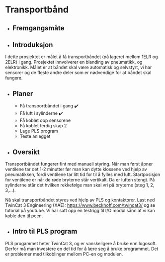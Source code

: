 # Transportbånd

- ##  Fremgangsmåte


- ##  Introduksjon
I dette prosjektet er målet å få transportbåndet (på lageret mellom 1ELR og 2ELR) i gang. Prosjektet innvolverer en blanding av pneumatikk, og elektronikk. Målet er at båndet skal være automatisk og selvstyrt, vi har sensorer og de fleste andre deler som er nødvendige for at båndet skal fungere. 
- ## Planer
  - Få transportbåndet i gang ✔️
  - Få luft i sylinderne ✔️
  - Få koblet opp sensorene
  - Få koblet ferdig skap 2
  - Lage PLS program
  - Teste anlegget 

- ##  Oversikt
Transportbåndet fungerer fint med manuell styring. Når man først åpner ventilene tar det 1-2 minutter før man kan dytte klossene ved hjelp av pneumatikken, fordi ventilene tar litt tid for til å fylles med luft. Startposisjon for ventilene er når de røde bryterne står vertikalt. Da er luften stengt. På sylinderne står det hvilken rekkefølge man skal vri på bryterne (steg 1, 2, 3,...). 

Nå skal transportbåndet styres ved hjelp av PLS og kontaktorer. Last ned TwinCat 3 Engineering (XAE): https://www.beckhoff.com/twincat3/
og se tutorial på youtube. Vi har satt opp en testrigg til I/O modul sånn at vi kan koble den til pcen.



- ##  Intro til PLS program
PLS progammet heter TwinCat 3, og er vanskeligere å bruke enn logosoft. Derfor må man investere en del tid for å lære seg å bruke programmet. Det er problemer med tilkoblinger mellom PC-en og modulen. 



